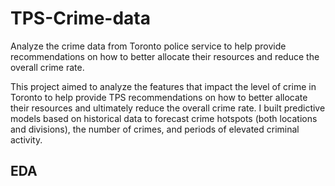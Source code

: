 # TPS-Crime-data
Analyze the crime data from Toronto police service to help provide recommendations on how to better allocate their resources and reduce the overall crime rate.

This project aimed to analyze the features that impact the level of crime in Toronto to help provide TPS recommendations on how to better allocate their resources 
and ultimately reduce the overall crime rate. I built predictive models based on historical data to forecast crime hotspots (both locations and divisions), 
the number of crimes, and periods of elevated criminal activity. 
## EDA

